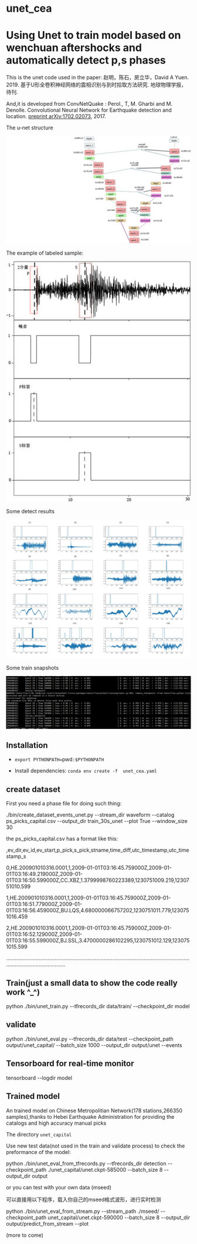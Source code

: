 # unet_cea
Using Unet to train model based on wenchuan aftershocks and automatically detect p,s phases
============= 

This is the unet code used in the paper:
赵明，陈石，房立华，David A Yuen. 2019. 基于U形全卷积神经网络的震相识别与到时拾取方法研究. 地球物理学报，待刊.

And,it is developed from ConvNetQuake :
Perol., T, M. Gharbi and M. Denolle. Convolutional Neural Network for Earthquake detection and location. [preprint arXiv:1702.02073](https://arxiv.org/abs/1702.02073), 2017.

The u-net structure

![The u-net](./fig1.jpg)

The example of labeled sample:

![labeled sample](./fig2.jpg)

Some detect results

![Detections](./fig3.jpg)

Some train snapshots

![snapshots](./20190414211527.png)

## Installation
* `export PYTHONPATH=`pwd`:$PYTHONPATH`

* Install dependencies: `conda env create -f  unet_cea.yaml`

## create dataset

First you need a phase file for doing such thing:

./bin/create_dataset_events_unet.py --stream_dir waveform --catalog ps_picks_capital.csv --output_dir train_30s_unet --plot True --window_size 30

the ps_picks_capital.csv has a format like this:

,ev_dir,ev_id,ev_start,p_pick,s_pick,stname,time_diff,utc_timestamp,utc_timestamp_s

0,HE.200901010316.0001,1,2009-01-01T03:16:45.759000Z,2009-01-01T03:16:49.219000Z,2009-01-01T03:16:50.599000Z,CC.XBZ,1.3799998760223389,1230751009.219,1230751010.599

1,HE.200901010316.0001,1,2009-01-01T03:16:45.759000Z,2009-01-01T03:16:51.779000Z,2009-01-01T03:16:56.459000Z,BU.LQS,4.680000066757202,1230751011.779,1230751016.459

2,HE.200901010316.0001,1,2009-01-01T03:16:45.759000Z,2009-01-01T03:16:52.129000Z,2009-01-01T03:16:55.599000Z,BJ.SSL,3.4700000286102295,1230751012.129,1230751015.599

....................................................................................................................................................................

## Train(just a small data to show the code really work ^_^)

python ./bin/unet_train.py --tfrecords_dir data/train/  --checkpoint_dir model

## validate
python ./bin/unet_eval.py --tfrecords_dir data/test --checkpoint_path output/unet_capital/  --batch_size 1000 --output_dir output/unet --events

## Tensorboard for real-time monitor

tensorboard --logdir model

## Trained model
An trained model on Chinese Metropolitian Network(178 stations,266350 samples),thanks to  Hebei Earthquake Administration for providing the catalogs and high accuracy manual picks 

The directory `unet_capital`

Use new test data(not used in the train and validate process) to check the preformance of the model:

python ./bin/unet_eval_from_tfrecords.py --tfrecords_dir detection --checkpoint_path ./unet_capital/unet.ckpt-585000 --batch_size 8 --output_dir output

or you can test with your own data (mseed)

可以直接用以下程序，载入你自己的mseed格式波形，进行实时检测

python ./bin/unet_eval_from_stream.py --stream_path ./mseed/  --checkpoint_path unet_capital/unet.ckpt-590000 --batch_size 8 --output_dir output/predict_from_stream --plot

(more to come) 
